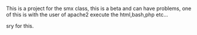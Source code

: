 This is a project for the smx class, this is a beta and can have problems, one of this is with the user of apache2 execute the html,bash,php etc...  

sry for this.
